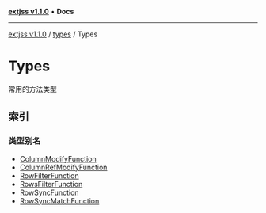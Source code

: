 [**extjss v1.1.0**](../../../README.md) • **Docs**

***

[extjss v1.1.0](../../../modules.md) / [types](../../README.md) / Types

# Types

常用的方法类型

## 索引

### 类型别名

- [ColumnModifyFunction](type-aliases/ColumnModifyFunction.md)
- [ColumnRefModifyFunction](type-aliases/ColumnRefModifyFunction.md)
- [RowFilterFunction](type-aliases/RowFilterFunction.md)
- [RowsFilterFunction](type-aliases/RowsFilterFunction.md)
- [RowSyncFunction](type-aliases/RowSyncFunction.md)
- [RowSyncMatchFunction](type-aliases/RowSyncMatchFunction.md)
